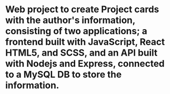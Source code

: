 # Web project to create Project cards with the author's information, consisting of two applications; a frontend built with JavaScript, React HTML5, and SCSS, and an API built with Nodejs and Express, connected to a MySQL DB to store the information. 
